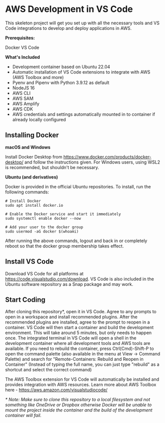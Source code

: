 # AWS Development in VS Code
This skeleton project will get you set up with all the necessary tools and VS Code integrations to develop and deploy applications in AWS.

**Prerequisites:**

Docker
VS Code

**What's Included**

* Development container based on Ubuntu 22.04
* Automatic installation of VS Code extensions to integrate with AWS (AWS Toolbox and more)
* Pyenv and Pipenv with Python 3.9.12 as default
* NodeJS 16
* AWS CLI
* AWS SAM
* AWS Amplify
* AWS CDK
* AWS credentials and settings automatically mounted in to container if already locally configured

## Installing Docker
**macOS and Windows**

Install Docker Desktop from https://www.docker.com/products/docker-desktop/ and follow the instructions given.  For Windows users, using WSL2 is recommended, but shouldn't be necessary.

**Ubuntu (and derivatives)**

Docker is provided in the official Ubuntu repositories.  To install, run the following commands:
```
# Install Docker
sudo apt install docker.io

# Enable the Docker service and start it immediately
sudo systemctl enable docker --now

# Add your user to the docker group
sudo usermod -aG docker $(whoami)
```
After running the above commands, logout and back in or completely reboot so that the docker group membership takes effect.

## Install VS Code
Download VS Code for all platforms at https://code.visualstudio.com/download.  VS Code is also included in the Ubuntu software repository as a Snap package and may work.

## Start Coding
After cloning this repository*, open it in VS Code.  Agree to any prompts to open in a workspace and install recommended plugins.  After the recommended plugins are installed, agree to the prompt to reopen in a container.  VS Code will then start a container and build the development environment.  This will take around 5 minutes, but only needs to happen once.  The integrated terminal in VS Code will open a shell in the development container where all development tools and AWS tools are available.  If you need to rebuild the container, press Ctrl(Cmd)-Shift-P to open the command palette (also available in the menu at View -> Command Palette) and search for "Remote-Containers: Rebuild and Reopen in Container" (Instead of typing the full name, you can just type "rebuild" as a shortcut and select the correct command)

The AWS Toolbox extension for VS Code will automatically be installed and provides integration with AWS resources. Learn more about AWS Toolbox here - https://aws.amazon.com/visualstudiocode/

*\* Note:  Make sure to clone this repository to a local filesystem and not something like OneDrive or Dropbox otherwise Docker will be unable to mount the project inside the container and the build of the development container will fail.* 

